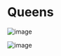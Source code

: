 # Queens
![image](https://user-images.githubusercontent.com/2858978/198164572-abbf6fcd-5235-4926-8aa8-0ee49578cad4.png)

![image](https://user-images.githubusercontent.com/2858978/201281903-90488c71-9daf-4fbd-bde9-729f52ddb913.png)



